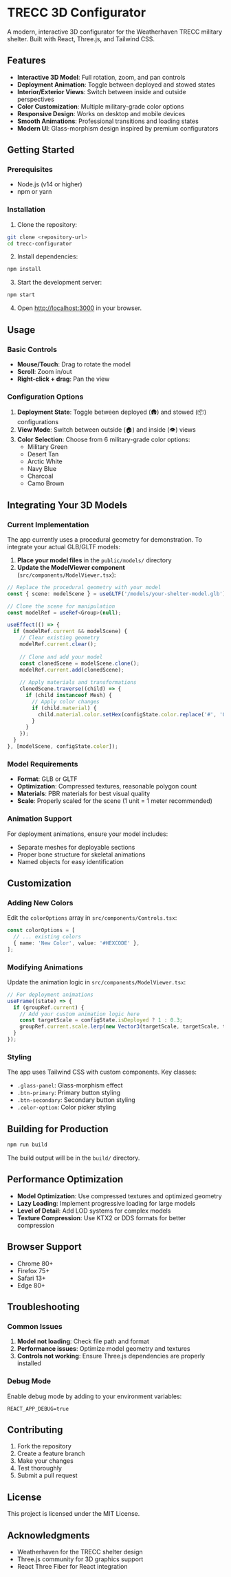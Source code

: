 # TRECC 3D Configurator

A modern, interactive 3D configurator for the Weatherhaven TRECC military shelter. Built with React, Three.js, and Tailwind CSS.

## Features

- **Interactive 3D Model**: Full rotation, zoom, and pan controls
- **Deployment Animation**: Toggle between deployed and stowed states
- **Interior/Exterior Views**: Switch between inside and outside perspectives
- **Color Customization**: Multiple military-grade color options
- **Responsive Design**: Works on desktop and mobile devices
- **Smooth Animations**: Professional transitions and loading states
- **Modern UI**: Glass-morphism design inspired by premium configurators

## Getting Started

### Prerequisites

- Node.js (v14 or higher)
- npm or yarn

### Installation

1. Clone the repository:
```bash
git clone <repository-url>
cd trecc-configurator
```

2. Install dependencies:
```bash
npm install
```

3. Start the development server:
```bash
npm start
```

4. Open [http://localhost:3000](http://localhost:3000) in your browser.

## Usage

### Basic Controls

- **Mouse/Touch**: Drag to rotate the model
- **Scroll**: Zoom in/out
- **Right-click + drag**: Pan the view

### Configuration Options

1. **Deployment State**: Toggle between deployed (🛖) and stowed (📦) configurations
2. **View Mode**: Switch between outside (🏠) and inside (👁️) views
3. **Color Selection**: Choose from 6 military-grade color options:
   - Military Green
   - Desert Tan
   - Arctic White
   - Navy Blue
   - Charcoal
   - Camo Brown

## Integrating Your 3D Models

### Current Implementation

The app currently uses a procedural geometry for demonstration. To integrate your actual GLB/GLTF models:

1. **Place your model files** in the `public/models/` directory
2. **Update the ModelViewer component** (`src/components/ModelViewer.tsx`):

```typescript
// Replace the procedural geometry with your model
const { scene: modelScene } = useGLTF('/models/your-shelter-model.glb');

// Clone the scene for manipulation
const modelRef = useRef<Group>(null);

useEffect(() => {
  if (modelRef.current && modelScene) {
    // Clear existing geometry
    modelRef.current.clear();
    
    // Clone and add your model
    const clonedScene = modelScene.clone();
    modelRef.current.add(clonedScene);
    
    // Apply materials and transformations
    clonedScene.traverse((child) => {
      if (child instanceof Mesh) {
        // Apply color changes
        if (child.material) {
          child.material.color.setHex(configState.color.replace('#', '0x'));
        }
      }
    });
  }
}, [modelScene, configState.color]);
```

### Model Requirements

- **Format**: GLB or GLTF
- **Optimization**: Compressed textures, reasonable polygon count
- **Materials**: PBR materials for best visual quality
- **Scale**: Properly scaled for the scene (1 unit = 1 meter recommended)

### Animation Support

For deployment animations, ensure your model includes:
- Separate meshes for deployable sections
- Proper bone structure for skeletal animations
- Named objects for easy identification

## Customization

### Adding New Colors

Edit the `colorOptions` array in `src/components/Controls.tsx`:

```typescript
const colorOptions = [
  // ... existing colors
  { name: 'New Color', value: '#HEXCODE' },
];
```

### Modifying Animations

Update the animation logic in `src/components/ModelViewer.tsx`:

```typescript
// For deployment animations
useFrame((state) => {
  if (groupRef.current) {
    // Add your custom animation logic here
    const targetScale = configState.isDeployed ? 1 : 0.3;
    groupRef.current.scale.lerp(new Vector3(targetScale, targetScale, targetScale), 0.05);
  }
});
```

### Styling

The app uses Tailwind CSS with custom components. Key classes:
- `.glass-panel`: Glass-morphism effect
- `.btn-primary`: Primary button styling
- `.btn-secondary`: Secondary button styling
- `.color-option`: Color picker styling

## Building for Production

```bash
npm run build
```

The build output will be in the `build/` directory.

## Performance Optimization

- **Model Optimization**: Use compressed textures and optimized geometry
- **Lazy Loading**: Implement progressive loading for large models
- **Level of Detail**: Add LOD systems for complex models
- **Texture Compression**: Use KTX2 or DDS formats for better compression

## Browser Support

- Chrome 80+
- Firefox 75+
- Safari 13+
- Edge 80+

## Troubleshooting

### Common Issues

1. **Model not loading**: Check file path and format
2. **Performance issues**: Optimize model geometry and textures
3. **Controls not working**: Ensure Three.js dependencies are properly installed

### Debug Mode

Enable debug mode by adding to your environment variables:
```
REACT_APP_DEBUG=true
```

## Contributing

1. Fork the repository
2. Create a feature branch
3. Make your changes
4. Test thoroughly
5. Submit a pull request

## License

This project is licensed under the MIT License.

## Acknowledgments

- Weatherhaven for the TRECC shelter design
- Three.js community for 3D graphics support
- React Three Fiber for React integration
